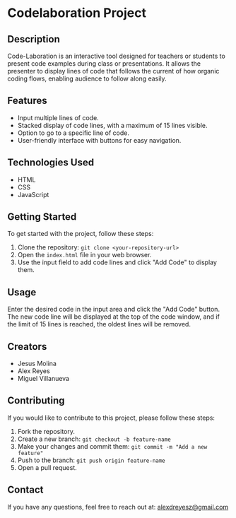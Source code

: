 # Codelaboration Project

## Description
Code-Laboration is an interactive tool designed for teachers or students to present code examples during class or presentations. It allows the presenter to display lines of code that follows the current of how organic coding flows, enabling audience to follow along easily.

## Features
- Input multiple lines of code.
- Stacked display of code lines, with a maximum of 15 lines visible.
- Option to go to a specific line of code.
- User-friendly interface with buttons for easy navigation.

## Technologies Used
- HTML
- CSS
- JavaScript

## Getting Started
To get started with the project, follow these steps:
1. Clone the repository: `git clone <your-repository-url>`
2. Open the `index.html` file in your web browser.
3. Use the input field to add code lines and click "Add Code" to display them.

## Usage
Enter the desired code in the input area and click the "Add Code" button. The new code line will be displayed at the top of the code window, and if the limit of 15 lines is reached, the oldest lines will be removed.

## Creators
- Jesus Molina
- Alex Reyes
- Miguel Villanueva

## Contributing
If you would like to contribute to this project, please follow these steps:
1. Fork the repository.
2. Create a new branch: `git checkout -b feature-name`
3. Make your changes and commit them: `git commit -m "Add a new feature"`
4. Push to the branch: `git push origin feature-name`
5. Open a pull request.

## Contact
If you have any questions, feel free to reach out at: [alexdreyesz@gmail.com](mailto:alexdreyesz@gmail.com)

